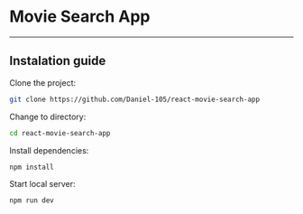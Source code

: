 # Movie Search App

---

## Instalation guide

Clone the project:

```bash
git clone https://github.com/Daniel-105/react-movie-search-app
```

Change to directory:

```bash
cd react-movie-search-app
```

Install dependencies:

```bash
npm install
```

Start local server:

```bash
npm run dev
```
